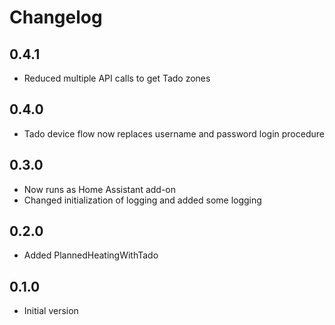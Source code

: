 # Changelog

## 0.4.1

- Reduced multiple API calls to get Tado zones

## 0.4.0

- Tado device flow now replaces username and password login procedure

## 0.3.0

- Now runs as Home Assistant add-on
- Changed initialization of logging and added some logging

## 0.2.0

- Added PlannedHeatingWithTado

## 0.1.0

- Initial version
